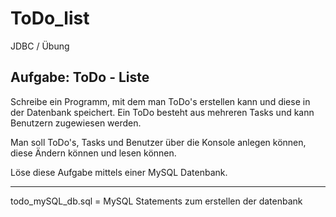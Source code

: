 # ToDo_list
JDBC / Übung

## Aufgabe: ToDo - Liste
Schreibe ein Programm, mit dem man ToDo's erstellen kann und diese in der Datenbank speichert. Ein ToDo besteht aus mehreren Tasks und kann Benutzern zugewiesen werden.

Man soll ToDo's, Tasks und Benutzer über die Konsole anlegen können, diese Ändern können und lesen können.

Löse diese Aufgabe mittels einer MySQL Datenbank.

----------
 todo_mySQL_db.sql = MySQL Statements zum erstellen der datenbank
